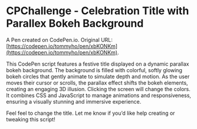# CPChallenge - Celebration Title with Parallex Bokeh Background 

A Pen created on CodePen.io. Original URL: [https://codepen.io/tommyho/pen/xbKONKm](https://codepen.io/tommyho/pen/xbKONKm).

This CodePen script features a festive title displayed on a dynamic parallax bokeh background. The background is filled with colorful, softly glowing bokeh circles that gently animate to simulate depth and motion. As the user moves their cursor or scrolls, the parallax effect shifts the bokeh elements, creating an engaging 3D illusion. Clicking the screen will change the colors. It combines CSS and JavaScript to manage animations and responsiveness, ensuring a visually stunning and immersive experience.

Feel feel to change the title. Let me know if you’d like help creating or tweaking this script!
